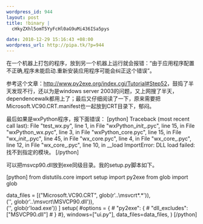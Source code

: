 ```yaml
--- 
wordpress_id: 944
layout: post
title: !binary |
  cHkyZXhl5omT5YyFcHl0aG9uMi436ISa5pys

date: 2010-12-29 15:16:43 +08:00
wordpress_url: http://pipa.tk/?p=944
---
```

在一个机器上打包的程序，放到另一个机器上运行就会报错：“由于应用程序配置不正确,程序未能启动.重新安装应用程序可能会纠正这个错误”。

参考这个文章：<a href="http://www.py2exe.org/index.cgi/Tutorial#Step52">http://www.py2exe.org/index.cgi/Tutorial#Step52</a>，鼓捣了半天发现不行，还以为是windows server 2003的问题，又上网搜了半天，dependencewalk都用上了；最后又仔细阅读了一下，原来需要把Microsoft.VC90.CRT.manifest也一起放到CRT目录下，郁闷。

最后如果是wxPython程序，报下面错误：
[python]
Traceback (most recent call last):
  File "test_wx.py", line 1, in <module>
  File "wxPython\__init__.pyc", line 15, in <module>
  File "wxPython\_wx.pyc", line 3, in <module>
  File "wxPython\_core.pyc", line 15, in <module>
  File "wx\__init__.pyc", line 45, in <module>
  File "wx\_core.pyc", line 4, in <module>
  File "wx\_core_.pyc", line 12, in <module>
  File "wx\_core_.pyc", line 10, in __load
ImportError: DLL load failed: 找不到指定的模块。
[/python]

可以把msvcp90.dll放到exe同级目录。我的setup.py脚本如下。

[python]
from distutils.core import setup
import py2exe
from glob import glob

data_files = [("Microsoft.VC90.CRT", glob(r'..\msvcrt\*.*')), \
                ('', glob(r'..\msvcrt\MSVCP90.dll')), \
                ('', glob(r'load.exe')) ]
setup(
    #options = {
    #    "py2exe": {
    #        "dll_excludes": ["MSVCP90.dll"]
    #    }
    #},
    windows=["ui.py"],
    data_files=data_files,
)
[/python]
